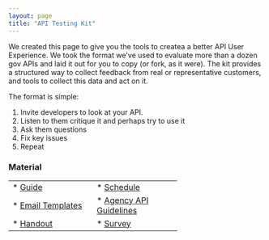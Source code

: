 ```yaml
---
layout: page
title: "API Testing Kit"
---
```


We created this page to give you the tools to createa a better API User Experience. We took the format we've used to evaluate more than a dozen gov APIs and laid it out for you to copy (or fork, as it were). The kit provides a structured way to collect feedback from real or representative customers, and tools to collect this data and act on it.

The format is simple: 

1. Invite developers to look at your API.
2. Listen to them critique it and perhaps try to use it
3. Ask them questions
4. Fix key issues
5. Repeat

### Material  

<table style="width: 66%;" border="0" cellpadding="2" cellspacing="2">
    <tr>
        <td style="width: 33%;">* <a href="http://18f.github.io/API-Usability-Testing/pages/guide.html">Guide</a></td>
        <td style="width: 33%;">* <a href="http://18f.github.io/API-Usability-Testing/pages/schedule.html">Schedule</a></td>
    </tr>
    <tr>
        <td style="width: 33%;">* <a href="http://18f.github.io/API-Usability-Testing/pages/templates">Email Templates</a></td>
        <td style="width: 33%;">* <a href="http://18f.github.io/API-Usability-Testing/pages/Agency-API-Guidelines.html">Agency API Guidelines</a></td>
    </tr>
    <tr>
        <td style="width: 33%;">* <a href="http://18f.github.io/API-Usability-Testing/pages/handout.html">Handout</a></td>
        <td style="width: 33%;">* <a href="http://18f.github.io/API-Usability-Testing/pages/survey.html">Survey</a></td>
    </tr>
</table>
